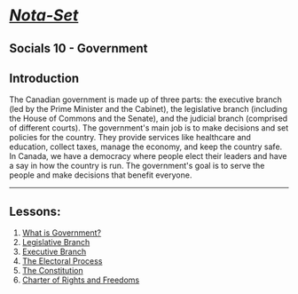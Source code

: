 # [***Nota-Set***](index.md)
## Socials 10 - <i class="fa-solid fa-landmark-flag"></i> Government
## **Introduction**
The Canadian government is made up of three parts: the executive branch (led by the Prime Minister and the Cabinet), the legislative branch (including the House of Commons and the Senate), and the judicial branch (comprised of different courts). The government's main job is to make decisions and set policies for the country. They provide services like healthcare and education, collect taxes, manage the economy, and keep the country safe. In Canada, we have a democracy where people elect their leaders and have a say in how the country is run. The government's goal is to serve the people and make decisions that benefit everyone.

---

## **Lessons**:
1. [What is Government?](../Notes/Socials/Government/Lesson%201%20(What%20is%20Government%3F).html)
2. [Legislative Branch](../Notes/Socials/Government/Lesson%202%20(The%20Legislative%20Branch).html)
3. [Executive Branch](../Notes/Socials/Government/Lesson%203%20(The%20Executive%20Branch).html)
4. [The Electoral Process](../Notes/Socials/Government/Lesson%204%20(Electoral%20Process%20%26%20Political%20Parties).html)
5. [The Constitution](../Notes/Socials/Government/Lesson%205%20(The%20Constitution).html)
6. [Charter of Rights and Freedoms](../Notes/Socials/Government/Lesson%206%20(Charter%20of%20Rights%20and%20Freedoms).html)

<link rel="stylesheet" href="https://cdnjs.cloudflare.com/ajax/libs/font-awesome/6.3.0/css/all.min.css">